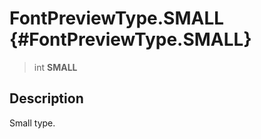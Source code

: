FontPreviewType.SMALL {#FontPreviewType.SMALL}
=====================

> int **SMALL**

Description
-----------

Small type.

